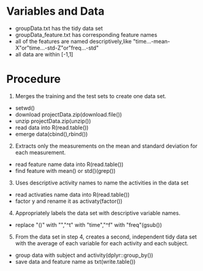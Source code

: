# Variables and Data
 - groupData.txt has the tidy data set
 - groupData_feature.txt has corresponding feature names
 - all of the features are named descriptively,like "time...-mean-X"or"time...-std-Z"or"freq...-std"
 - all data are within [-1,1]

# Procedure
1. Merges the training and the test sets to create one data set.
 - setwd()
 - download projectData.zip(download.file())
 - unzip projectData.zip(unzip())
 - read data into R(read.table())
 - emerge data(cbind(),rbind())

2. Extracts only the measurements on the mean and standard deviation for each measurement.
 - read feature name data into R(read.table())
 - find feature with mean() or std()(grep())

3. Uses descriptive activity names to name the activities in the data set
 - read activaties name data into R(read.table())
 - factor y and rename it as activaty(factor())

4. Appropriately labels the data set with descriptive variable names.
 - replace "()" with "","^t" with "time","^f" with "freq"(gsub())

5. From the data set in step 4, creates a second, independent tidy data set with the average of each variable for each activity and each subject.
 - group data with subject and activity(dplyr::group_by())
 - save data and feature name as txt(write.table())